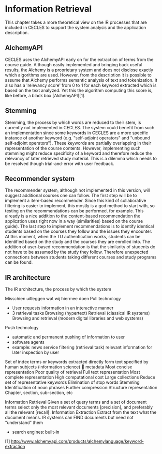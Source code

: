 # Information Retrieval
This chapter takes a more theoretical view on the IR processes that are included in CECLES to support the system analysis and the application description.

## AlchemyAPI
CECLES uses the AlchemyAPI early on for the extraction of terms from the course guide. Although easily implemented and bringing back useful results, the Alchemy is a proprietary system and does not disclose exactly which algorithms are used. 
However, from the description it is possible to assume that Alchemy performs semantic analysis of text and tokenization. It also has a 'relevancy score' from 0 to 1 for each keyword extracted which is based on the text analyzed. Yet this the algorithm computing this score is, like before, a black box [AlchemyAPI][1].

## Stemming
Stemming, the process by which words are reduced to their stem, is currently not implemented in CECLES. 
The system could benefit from such an implementation since some keywords in CECLES are a more specific instance of another keyword (e.g. "self-adjoint operators" and "unbound self-adjoint operators"). 
These keywords are partially overlapping in their representation of the course contents.
However, implementing such stemming might reduce specificity of a keyword and therefore reduce the relevancy of later retrieved study material. 
This is a dilemma which needs to be resolved though trial-and-error with user feedback.

## Recommender system
The recommender system, although not implemented in this version, will suggest additional courses one can follow. The first step will be to implement a item-based recommender. Since this kind of collaborative filtering is easier to implement, this mostly is a god method to start with, so testing on the recommendations can be performed, for example. This already is a nice addition to the content-based recommendation the application uses right now in a way (similarities) based on the course guide). The last step to implement recommendations is to identify identical students based on the courses they follow and the issues they encounter. At this moment, when the TU authentication works, students can be identified based on the study and the courses they are enrolled into. The addition of user-based recommendation is that the similarity of students do not have to be assumed by the study they follow. Therefore unexpected connections between students taking different courses and study programs can be found.

## IR architecture
The IR architecture, the process by which the system 


Misschien uitleggen wat wij hiermee doen
Pull technology
- User requests information in an interactive manner
- 3 retrieval tasks
	Browsing (hypertext)
	Retrieval (classical  IR systems)
	Browsing and retrieval (modern digital libraries and web systems)

Push technology
- automatic and permanent pushing of information to user
- software agents
- example: news service
filtering (retrieval task) relevant information for later inspection by user


Set of index terms or keywords
	extracted directly form text
	specified by human subjects (information science)  metadata
		Most concise representation
		Poor quality of retrieval
Full text representation
	Most complete representation
	High computational cost
Large collections
	Reduce set of representative keywords
		Elimination of stop words
		Stemming
		Identification of noun phrases
		Further compression
Structure representation
	Chapter, section, sub-section, etc





Information Retrieval
	Given a set of query terms and a set of document terms select only the most relevant documents [precision], and preferably all the relevant [recall]. 
Information Extraction
	Extract from the text what the document means. 
IR systems can FIND documents but need not “understand” them

* search engines: built-in

[1] http://www.alchemyapi.com/products/alchemylanguage/keyword-extraction